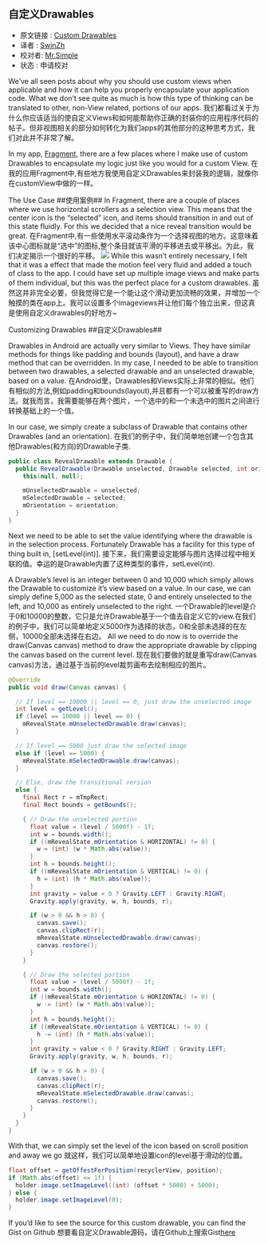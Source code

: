 自定义Drawables
---

>
* 原文链接 : [Custom Drawables](http://www.ryanharter.com/blog/2015/04/03/custom-drawables/)
* 译者 : [SwinZh](https://github.com/SwinZh) 
* 校对者: [Mr.Simple](https://github.com/bboyfeiyu)  
* 状态 :  申请校对

We’ve all seen posts about why you should use custom views when applicable and how it can help you properly encapsulate your application code. What we don’t see quite as much is how this type of thinking can be translated to other, non-View related, portions of our apps.
我们都看过关于为什么你应该适当的使自定义Views和如何能帮助你正确的封装你的应用程序代码的帖子。但非视图相关的部分如何转化为我们apps的其他部分的这种思考方式，我们对此并不非常了解。

In my app, [Fragment](https://play.google.com/store/apps/details?id=com.pixite.fragment&referrer=utm_source%3Dryanharter.com%26utm_medium%3Dpost%26utm_content%3Dcustom_drawables), there are a few places where I make use of custom Drawables to encapsulate my logic just like you would for a custom View.
在我的应用Fragment中,有些地方我使用自定义Drawables来封装我的逻辑，就像你在customView中做的一样。

The Use Case
##使用案例##
In Fragment, there are a couple of places where we use horizontal scrollers as a selection view. This means that the center icon is the “selected” icon, and items should transition in and out of this state fluidly. For this we decided that a nice reveal transition would be great.
在Fragment中,有一些使用水平滚动条作为一个选择视图的地方。这意味着该中心图标就是“选中”的图标,整个条目就该平滑的平移进去或平移出。为此，我们决定揭示一个很好的平移。
![](http://www.ryanharter.com/images/posts/custom-drawables/example.gif)
While this wasn’t entirely necessary, I felt that it was a effect that made the motion feel very fluid and added a touch of class to the app. I could have set up multiple image views and make parts of them individual, but this was the perfect place for a custom drawables.
虽然这并非完全必要，但我觉得它是一个能让这个滑动更加流畅的效果，并增加一个触摸的类在app上。我可以设置多个imageviews并让他们每个独立出来，但这真是使用自定义drawables的好地方~

Customizing Drawables
##自定义Drawables##

Drawables in Android are actually very similar to Views. They have similar methods for things like padding and bounds (layout), and have a draw method that can be overridden. In my case, I needed to be able to transition between two drawables, a selected drawable and an unselected drawable, based on a value.
在Android里，Drawables和Views实际上非常的相似。他们有相似的方法,例如padding和bounds(layout),并且都有一个可以被重写的draw方法。就我而言，我需要能够在两个图片，一个选中的和一个未选中的图片之间进行转换基础上的一个值。

In our case, we simply create a subclass of Drawable that contains other Drawables (and an orientation).
在我们的例子中，我们简单地创建一个包含其他Drawables(和方向)的Drawable子类.



```java
public class RevealDrawable extends Drawable {
  public RevealDrawable(Drawable unselected, Drawable selected, int orientation) {
    this(null, null);

    mUnselectedDrawable = unselected;
    mSelectedDrawable = selected;
    mOrientation = orientation;
  }
}
```
Next we need to be able to set the value identifying where the drawable is in the selection process. Fortunately Drawable has a facility for this type of thing built in, [setLevel(int)].
接下来，我们需要设定能够与图片选择过程中相关联的值。幸运的是Drawable内置了这种类型的事件，setLevel(int).

A Drawable’s level is an integer between 0 and 10,000 which simply allows the Drawable to customize it’s view based on a value. In our case, we can simply define 5,000 as the selected state, 0 and entirely unselected to the left, and 10,000 as entirely unselected to the right.
一个Drawable的level是介于0和10000的整数，它只是允许Drawable基于一个值去自定义它的view.在我们的例子中，我们可以简单地定义5000作为选择的状态，0和全部未选择的在左侧，10000全部未选择在右边。
All we need to do now is to override the draw(Canvas canvas) method to draw the appropriate drawable by clipping the canvas based on the current level.
现在我们要做的就是重写draw(Canvas canvas)方法，通过基于当前的level裁剪画布去绘制相应的图片。
```java
@Override
public void draw(Canvas canvas) {

  // If level == 10000 || level == 0, just draw the unselected image
  int level = getLevel();
  if (level == 10000 || level == 0) {
    mRevealState.mUnselectedDrawable.draw(canvas);
  }

  // If level == 5000 just draw the selected image
  else if (level == 5000) {
    mRevealState.mSelectedDrawable.draw(canvas);
  }

  // Else, draw the transitional version
  else {
    final Rect r = mTmpRect;
    final Rect bounds = getBounds();

    { // Draw the unselected portion
      float value = (level / 5000f) - 1f;
      int w = bounds.width();
      if ((mRevealState.mOrientation & HORIZONTAL) != 0) {
        w = (int) (w * Math.abs(value));
      }
      int h = bounds.height();
      if ((mRevealState.mOrientation & VERTICAL) != 0) {
        h = (int) (h * Math.abs(value));
      }
      int gravity = value < 0 ? Gravity.LEFT : Gravity.RIGHT;
      Gravity.apply(gravity, w, h, bounds, r);

      if (w > 0 && h > 0) {
        canvas.save();
        canvas.clipRect(r);
        mRevealState.mUnselectedDrawable.draw(canvas);
        canvas.restore();
      }
    }

    { // Draw the selected portion
      float value = (level / 5000f) - 1f;
      int w = bounds.width();
      if ((mRevealState.mOrientation & HORIZONTAL) != 0) {
        w -= (int) (w * Math.abs(value));
      }
      int h = bounds.height();
      if ((mRevealState.mOrientation & VERTICAL) != 0) {
        h -= (int) (h * Math.abs(value));
      }
      int gravity = value < 0 ? Gravity.RIGHT : Gravity.LEFT;
      Gravity.apply(gravity, w, h, bounds, r);

      if (w > 0 && h > 0) {
        canvas.save();
        canvas.clipRect(r);
        mRevealState.mSelectedDrawable.draw(canvas);
        canvas.restore();
      }
    }
  }
}
```
With that, we can simply set the level of the icon based on scroll position and away we go
就这样，我们可以简单地设置icon的level基于滑动的位置。
```java
float offset = getOffestForPosition(recyclerView, position);
if (Math.abs(offset) <= 1f) {
  holder.image.setImageLevel((int) (offset * 5000) + 5000);
} else {
  holder.image.setImageLevel(0);
}
```
If you’d like to see the source for this custom drawable, you can find the Gist on Github
想要看自定义Drawable源码，请在Github上搜索Gist[here](https://gist.github.com/rharter/34051da57f8a6a0991ff)

